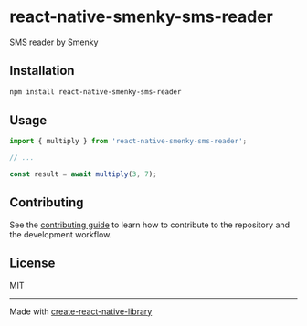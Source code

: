 # react-native-smenky-sms-reader

SMS reader by Smenky

## Installation

```sh
npm install react-native-smenky-sms-reader
```

## Usage

```js
import { multiply } from 'react-native-smenky-sms-reader';

// ...

const result = await multiply(3, 7);
```

## Contributing

See the [contributing guide](CONTRIBUTING.md) to learn how to contribute to the repository and the development workflow.

## License

MIT

---

Made with [create-react-native-library](https://github.com/callstack/react-native-builder-bob)
